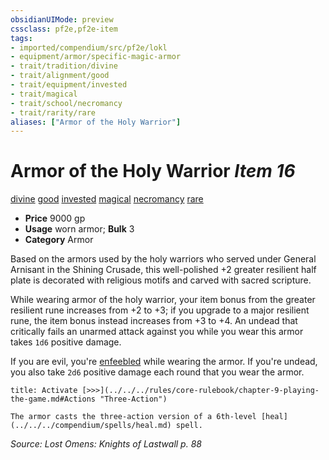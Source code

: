 ```yaml
---
obsidianUIMode: preview
cssclass: pf2e,pf2e-item
tags:
- imported/compendium/src/pf2e/lokl
- equipment/armor/specific-magic-armor
- trait/tradition/divine
- trait/alignment/good
- trait/equipment/invested
- trait/magical
- trait/school/necromancy
- trait/rarity/rare
aliases: ["Armor of the Holy Warrior"]
---
```

# Armor of the Holy Warrior *Item 16*  
[divine](divine.md)  [good](good.md)  [invested](invested.md)  [magical](magical.md)  [necromancy](necromancy.md)  [rare](rare.md)  

- **Price** 9000 gp
- **Usage** worn armor; **Bulk** 3
- **Category** Armor

Based on the armors used by the holy warriors who served under General Arnisant in the Shining Crusade, this well-polished +2 greater resilient half plate is decorated with religious motifs and carved with sacred scripture.

While wearing armor of the holy warrior, your item bonus from the greater resilient rune increases from +2 to +3; if you upgrade to a major resilient rune, the item bonus instead increases from +3 to +4. An undead that critically fails an unarmed attack against you while you wear this armor takes `1d6` positive damage.

If you are evil, you're [enfeebled](conditions.md#Enfeebled) while wearing the armor. If you're undead, you also take `2d6` positive damage each round that you wear the armor.

```ad-embed-ability
title: Activate [>>>](../../../rules/core-rulebook/chapter-9-playing-the-game.md#Actions "Three-Action")

The armor casts the three-action version of a 6th-level [heal](../../../compendium/spells/heal.md) spell.
```

*Source: Lost Omens: Knights of Lastwall p. 88*
